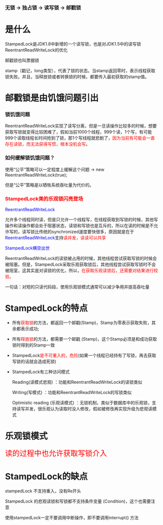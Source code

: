### 无锁 -> 独占锁 -> 读写锁 -> 邮戳锁

# 是什么

StampedLock是JDK1.8中新增的一个读写锁，也是对JDK1.5中的读写锁ReentrantReadWriteLock的优化

邮戳锁也叫票据锁

stamp（戳记，long类型），代表了锁的状态。当stamp返回零时，表示线程获取锁失败。并且，当释放锁或者转换锁的时候，都要传入最初获取的stamp值。

# 邮戳锁是由饥饿问题引出

### 锁饥饿问题

ReentrantReadWriteLock实现了读写分离，但是一旦读操作比较多的时候，想要获取写锁就变得比较困难了，假如当前1000个线程，999个读，1个写，有可能999个读取线程长时间抢到了锁，那1个写线程就悲剧了，<font color = 'red'>因为当前有可能会一直存在读锁，而无法获得写惯，根本没机会写</font>。

### 如何缓解锁饥饿问题？

使用“公平”策略可以一定程度上缓解这个问题 -> new ReentrantReadWriteLock(true);

但是“公平”策略是以牺牲系统吞吐量为代价的。

### <font color = 'red'>StampedLock类的乐观锁闪亮登场</font>

<font color = 'blue'>ReentrantReadWriteLock</font>

允许多个线程同时读，但是只允许一个线程写，在线程获取到写锁的时候，其他写操作和读操作都会处于阻塞状态，读锁和写锁也是互斥的，所以在读的时候是不允许写的，读写锁比传统的synchronized速度要快很多，原因就是在于<font color = 'blue'>ReentrantReadWriteLock</font>支持<font color = 'red'>读并发，读读可以共享</font>

<font color = 'blue'>StampedLock横空出世</font>

ReentrantReadWriteLock的读锁被占用的时候，其他线程尝试获取写锁的时候会被阻塞。但是，StampedLock采取乐观获取锁后，其他线程尝试获取写锁时不会被阻室，这其实是对读锁的优化，所以，<font color = 'red'>在获取乐观读锁后，还需要对结果进行校验。</font>

一句话：对短的只读代码段，使用乐观锁模式通常可以减少争用并提高吞吐量

# StampedLock的特点

- 所有<font color = 'red'>获取锁</font>的方法，都返回一个邮戳(Stamp)，Stamp为零表示获取失败，其余都表示成功;

- 所有<font color = 'red'>释放锁</font>的方法，都需要一个邮戳 (Stamp)，这个Stamp必须是和成功获取锁时得到的Stamp一致

- StampedLock<font color = 'red'>是不可重入的，危险</font>(如果一个线程已经持有了写锁，再去获取写锁的话就会造成死锁)

- StampedLock有三种访问模式

  Reading(读模式悲观) ：功能和ReentrantReadWriteLock的读锁类似

  Writing(写模式) ：功能和ReentrantReadWriteLock的写锁类似

  Optimistic reading (乐观读模式) ：无锁机制，类似于数据库中的乐观锁，支持读写并发，很乐观认为读取时没人修改，假如被修改再实现升级为悲观读模式

# 乐观锁模式

<font color = 'red' size = 5px>读的过程中也允许获取写锁介入</font>

# StampedLock的缺点

stampedLock 不支持重入，没有Re开头

StampedLock 的悲观读锁和写锁都不支持条件变量 (Condition)，这个也需要注意

使用stampedLock一定不要调用中断操作，即不要调用interrupt() 方法











